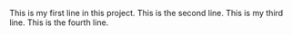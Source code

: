 This is my first line in this project.
This is the second line.
This is my third line.
This is the fourth line.
